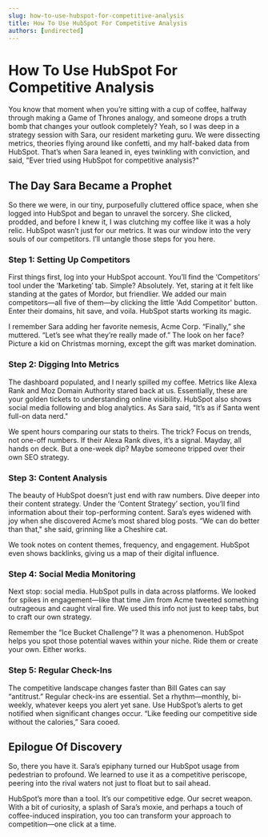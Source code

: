 ```yaml
---
slug: how-to-use-hubspot-for-competitive-analysis
title: How To Use HubSpot For Competitive Analysis
authors: [undirected]
---
```


# How To Use HubSpot For Competitive Analysis

You know that moment when you’re sitting with a cup of coffee, halfway through making a Game of Thrones analogy, and someone drops a truth bomb that changes your outlook completely? Yeah, so I was deep in a strategy session with Sara, our resident marketing guru. We were dissecting metrics, theories flying around like confetti, and my half-baked data from HubSpot. That’s when Sara leaned in, eyes twinkling with conviction, and said, "Ever tried using HubSpot for competitive analysis?"

## The Day Sara Became a Prophet

So there we were, in our tiny, purposefully cluttered office space, when she logged into HubSpot and began to unravel the sorcery. She clicked, prodded, and before I knew it, I was clutching my coffee like it was a holy relic. HubSpot wasn’t just for our metrics. It was our window into the very souls of our competitors. I’ll untangle those steps for you here.

### Step 1: Setting Up Competitors

First things first, log into your HubSpot account. You’ll find the ‘Competitors’ tool under the ‘Marketing’ tab. Simple? Absolutely. Yet, staring at it felt like standing at the gates of Mordor, but friendlier. We added our main competitors—all five of them—by clicking the little 'Add Competitor' button. Enter their domains, hit save, and voila. HubSpot starts working its magic.

I remember Sara adding her favorite nemesis, Acme Corp. “Finally,” she muttered. “Let’s see what they’re really made of.” The look on her face? Picture a kid on Christmas morning, except the gift was market domination.

### Step 2: Digging Into Metrics

The dashboard populated, and I nearly spilled my coffee. Metrics like Alexa Rank and Moz Domain Authority stared back at us. Essentially, these are your golden tickets to understanding online visibility. HubSpot also shows social media following and blog analytics. As Sara said, “It’s as if Santa went full-on data nerd."

We spent hours comparing our stats to theirs. The trick? Focus on trends, not one-off numbers. If their Alexa Rank dives, it’s a signal. Mayday, all hands on deck. But a one-week dip? Maybe someone tripped over their own SEO strategy.

### Step 3: Content Analysis

The beauty of HubSpot doesn’t just end with raw numbers. Dive deeper into their content strategy. Under the ‘Content Strategy’ section, you’ll find information about their top-performing content. Sara’s eyes widened with joy when she discovered Acme’s most shared blog posts. “We can do better than that," she said, grinning like a Cheshire cat.

We took notes on content themes, frequency, and engagement. HubSpot even shows backlinks, giving us a map of their digital influence.

### Step 4: Social Media Monitoring

Next stop: social media. HubSpot pulls in data across platforms. We looked for spikes in engagement—like that time Jim from Acme tweeted something outrageous and caught viral fire. We used this info not just to keep tabs, but to craft our own strategy. 

Remember the “Ice Bucket Challenge”? It was a phenomenon. HubSpot helps you spot those potential waves within your niche. Ride them or create your own. Either works.

### Step 5: Regular Check-Ins

The competitive landscape changes faster than Bill Gates can say “antitrust.” Regular check-ins are essential. Set a rhythm—monthly, bi-weekly, whatever keeps you alert yet sane. Use HubSpot’s alerts to get notified when significant changes occur. “Like feeding our competitive side without the calories,” Sara cooed.

## Epilogue Of Discovery

So, there you have it. Sara’s epiphany turned our HubSpot usage from pedestrian to profound. We learned to use it as a competitive periscope, peering into the rival waters not just to float but to sail ahead.

HubSpot’s more than a tool. It’s our competitive edge. Our secret weapon. With a bit of curiosity, a splash of Sara’s moxie, and perhaps a touch of coffee-induced inspiration, you too can transform your approach to competition—one click at a time.